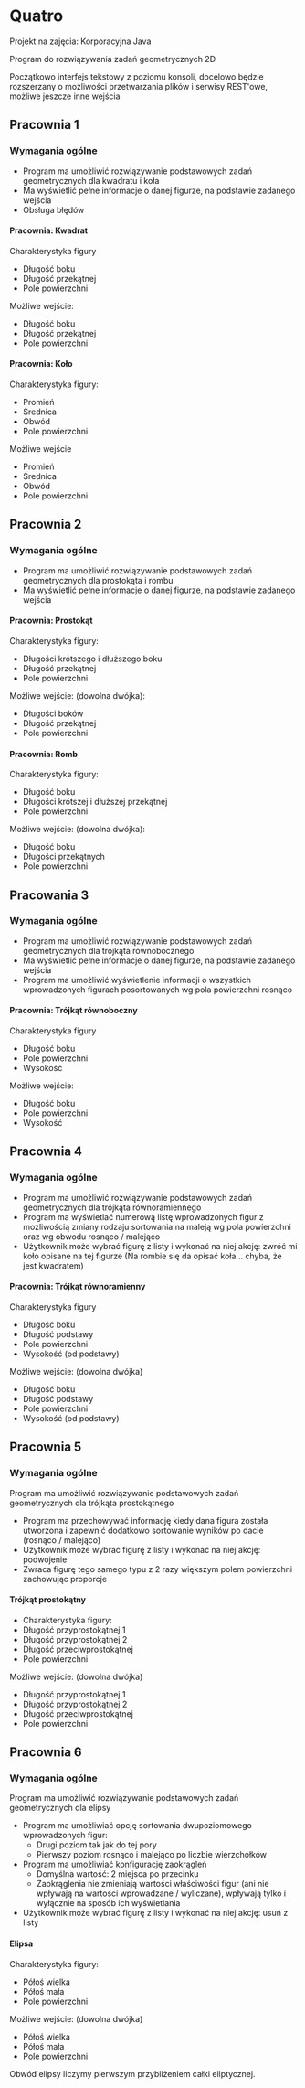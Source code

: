 # Quatro

Projekt na zajęcia: Korporacyjna Java

Program do rozwiązywania zadań geometrycznych 2D

Początkowo interfejs tekstowy z poziomu konsoli, docelowo będzie rozszerzany o możliwości przetwarzania plików i serwisy
REST'owe, możliwe jeszcze inne wejścia

## Pracownia 1

### Wymagania ogólne

* Program ma umożliwić rozwiązywanie podstawowych zadań geometrycznych dla kwadratu i koła
* Ma wyświetlić pełne informacje o danej figurze, na podstawie zadanego wejścia
* Obsługa błędów

#### Pracownia: Kwadrat

Charakterystyka figury

* Długość boku
* Długość przekątnej
* Pole powierzchni

Możliwe wejście:

* Długość boku
* Długość przekątnej
* Pole powierzchni

#### Pracownia: Koło

Charakterystyka figury:

* Promień
* Średnica
* Obwód
* Pole powierzchni

Możliwe wejście

* Promień
* Średnica
* Obwód
* Pole powierzchni

## Pracownia 2

### Wymagania ogólne

* Program ma umożliwić rozwiązywanie podstawowych zadań geometrycznych dla prostokąta i rombu
* Ma wyświetlić pełne informacje o danej figurze, na podstawie zadanego wejścia

#### Pracownia: Prostokąt

Charakterystyka figury:

* Długości krótszego i dłuższego boku
* Długość przekątnej
* Pole powierzchni

Możliwe wejście: (dowolna dwójka):

* Długości boków
* Długość przekątnej
* Pole powierzchni

#### Pracownia: Romb

Charakterystyka figury:

* Długość boku
* Długości krótszej i dłuższej przekątnej
* Pole powierzchni

Możliwe wejście: (dowolna dwójka):

* Długość boku
* Długości przekątnych
* Pole powierzchni

## Pracowania 3

### Wymagania ogólne

* Program ma umożliwić rozwiązywanie podstawowych zadań geometrycznych dla trójkąta równobocznego
* Ma wyświetlić pełne informacje o danej figurze, na podstawie zadanego wejścia
* Program ma umożliwić wyświetlenie informacji o wszystkich wprowadzonych figurach posortowanych wg pola powierzchni
  rosnąco

#### Pracownia: Trójkąt równoboczny

Charakterystyka figury

* Długość boku
* Pole powierzchni
* Wysokość

Możliwe wejście:

* Długość boku
* Pole powierzchni
* Wysokość

## Pracownia 4

### Wymagania ogólne

* Program ma umożliwić rozwiązywanie podstawowych zadań geometrycznych dla trójkąta równoramiennego
* Program ma wyświetlać numerową listę wprowadzonych figur z możliwością zmiany rodzaju sortowania na maleją wg pola
  powierzchni oraz wg obwodu rosnąco / malejąco
* Użytkownik może wybrać figurę z listy i wykonać na niej akcję: zwróć mi koło opisane na tej figurze (Na rombie się da
  opisać koła... chyba, że jest kwadratem)

#### Pracownia: Trójkąt równoramienny

Charakterystyka figury

* Długość boku
* Długość podstawy
* Pole powierzchni
* Wysokość (od podstawy)

Możliwe wejście: (dowolna dwójka)

* Długość boku
* Długość podstawy
* Pole powierzchni
* Wysokość (od podstawy)

## Pracownia 5

### Wymagania ogólne

Program ma umożliwić rozwiązywanie podstawowych zadań geometrycznych dla trójkąta prostokątnego
* Program ma przechowywać informację kiedy dana figura została utworzona i zapewnić dodatkowo sortowanie wyników po dacie (rosnąco / malejąco)
* Użytkownik może wybrać figurę z listy i wykonać na niej akcję: podwojenie
* Zwraca figurę tego samego typu z 2 razy większym polem powierzchni zachowując proporcje

#### Trójkąt prostokątny
* Charakterystyka figury:
* Długość przyprostokątnej 1
* Długość przyprostokątnej 2
* Długość przeciwprostokątnej
* Pole powierzchni

Możliwe wejście: (dowolna dwójka)

* Długość przyprostokątnej 1
* Długość przyprostokątnej 2
* Długość przeciwprostokątnej
* Pole powierzchni

## Pracownia 6

### Wymagania ogólne

Program ma umożliwić rozwiązywanie podstawowych zadań geometrycznych dla elipsy
* Program ma umożliwiać opcję sortowania dwupoziomowego wprowadzonych figur:
  * Drugi poziom tak jak do tej pory
  * Pierwszy poziom rosnąco i malejąco po liczbie wierzchołków
* Program ma umożliwiać konfigurację zaokrągleń
  * Domyślna wartość: 2 miejsca po przecinku
  * Zaokrąglenia nie zmieniają wartości właściwości figur (ani nie wpływają na wartości wprowadzane / wyliczane), wpływają tylko i wyłącznie na sposób ich wyświetlania
* Użytkownik może wybrać figurę z listy i wykonać na niej akcję: usuń z listy

#### Elipsa
Charakterystyka figury:
* Półoś wielka
* Półoś mała
* Pole powierzchni

Możliwe wejście: (dowolna dwójka)
* Półoś wielka
* Półoś mała
* Pole powierzchni

Obwód elipsy liczymy pierwszym przybliżeniem całki eliptycznej.